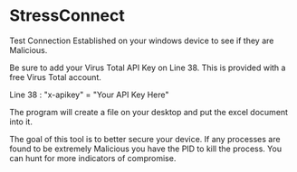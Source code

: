 # StressConnect
Test Connection Established on your windows device to see if they are Malicious. 

Be sure to add your Virus Total API Key on Line 38. This is provided with a free Virus Total account.

Line 38 : "x-apikey" = "Your API Key Here"

The program will create a file on your desktop and put the excel document into it.

The goal of this tool is to better secure your device. If any processes are found to be extremely Malicious you have the PID to kill the process. You can hunt for more indicators of compromise.
